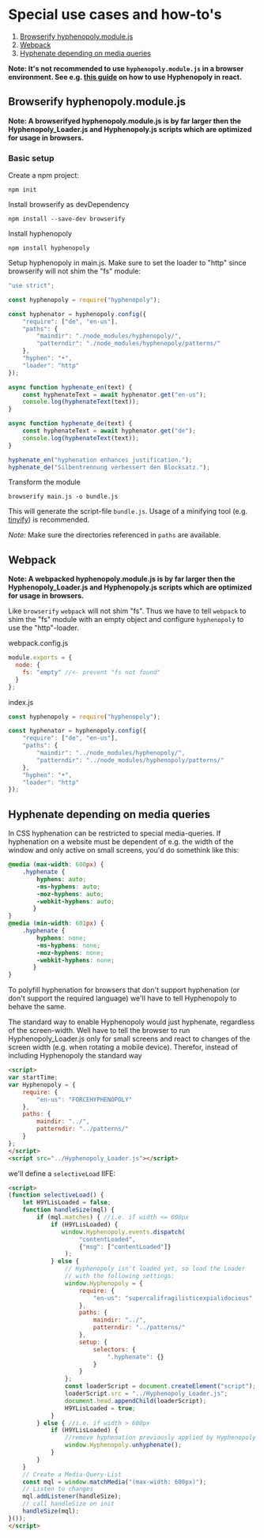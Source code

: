 # Special use cases and how-to's

1. [Browserify hyphenopoly.module.js](#browserify-hyphenopolymodulejs)
2. [Webpack](#webpack)
3. [Hyphenate depending on media queries](#hyphenate-depending-on-media-queries)

__Note: It's not recommended to use `hyphenopoly.module.js` in a browser environment. See e.g. [this guide](./Hyphenators.md#use-case-hyphenopoly-in-react) on how to use Hyphenopoly in react.__

## Browserify hyphenopoly.module.js
__Note: A browserifyed hyphenopoly.module.js is by far larger then the Hyphenopoly_Loader.js and Hyphenopoly.js scripts which are optimized for usage in browsers.__

### Basic setup
Create a npm project:
````Shell
npm init
````

Install browserify as devDependency
````Shell
npm install --save-dev browserify
````

Install hyphenopoly
````Shell
npm install hyphenopoly
````

Setup hyphenopoly in main.js. Make sure to set the loader to "http" since browserify will not shim the "fs" module:
````javascript
"use strict";

const hyphenopoly = require("hyphenopoly");

const hyphenator = hyphenopoly.config({
    "require": ["de", "en-us"],
    "paths": {
        "maindir": "./node_modules/hyphenopoly/",
        "patterndir": "./node_modules/hyphenopoly/patterns/"
    },
    "hyphen": "•",
    "loader": "http"
});

async function hyphenate_en(text) {
    const hyphenateText = await hyphenator.get("en-us");
    console.log(hyphenateText(text));
}

async function hyphenate_de(text) {
    const hyphenateText = await hyphenator.get("de");
    console.log(hyphenateText(text));
}

hyphenate_en("hyphenation enhances justification.");
hyphenate_de("Silbentrennung verbessert den Blocksatz.");
````

Transform the module
````Shell
browserify main.js -o bundle.js
````
This will generate the script-file `bundle.js`. Usage of a minifying tool (e.g. [tinyify](https://github.com/browserify/tinyify)) is recommended.

_Note:_ Make sure the directories referenced in `paths` are available.

## Webpack
__Note: A webpacked hyphenopoly.module.js is by far larger then the Hyphenopoly_Loader.js and Hyphenopoly.js scripts which are optimized for usage in browsers.__

Like `browserify` `webpack` will not shim "fs". Thus we have to tell `webpack` to shim the "fs" module with an empty object and configure `hyphenopoly` to use the "http"-loader.

webpack.config.js
````javascript
module.exports = {
  node: {
    fs: "empty" //<- prevent "fs not found"
  }
};
````

index.js
````javascript
const hyphenopoly = require("hyphenopoly");

const hyphenator = hyphenopoly.config({
    "require": ["de", "en-us"],
    "paths": {
        "maindir": "../node_modules/hyphenopoly/",
        "patterndir": "../node_modules/hyphenopoly/patterns/"
    },
    "hyphen": "•",
    "loader": "http"
});
````

## Hyphenate depending on media queries
In CSS hyphenation can be restricted to special media-queries. If hyphenation on a website must be dependent of e.g. the width of the window and only active on small screens, you'd do somethink like this:
````css
@media (max-width: 600px) {
    .hyphenate {
        hyphens: auto;
        -ms-hyphens: auto;
        -moz-hyphens: auto;
        -webkit-hyphens: auto;
       }
}
@media (min-width: 601px) {
    .hyphenate {
        hyphens: none;
        -ms-hyphens: none;
        -moz-hyphens: none;
        -webkit-hyphens: none;
       }
}
````
To polyfill hyphenation for browsers that don't support hyphenation (or don't support the required language) we'll have to tell Hyphenopoly to behave the same.

The standard way to enable Hyphenopoly would just hyphenate, regardless of the screen-width. Well have to tell the browser to run Hyphenopoly_Loader.js only for small screens and react to changes of the screen width (e.g. when rotating a mobile device). Therefor, instead of including Hyphenopoly the standard way
````html
<script>
var startTime;
var Hyphenopoly = {
    require: {
        "en-us": "FORCEHYPHENOPOLY"
    },
    paths: {
        maindir: "../",
        patterndir: "../patterns/"
    }
};
</script>
<script src="../Hyphenopoly_Loader.js"></script>
````

 we'll define a `selectiveLoad` IIFE:

````html
<script>
(function selectiveLoad() {
    let H9YLisLoaded = false;
    function handleSize(mql) {
        if (mql.matches) { //i.e. if width <= 600px
            if (H9YLisLoaded) {
               window.Hyphenopoly.events.dispatch(
                    "contentLoaded",
                    {"msg": ["contentLoaded"]}
                );
            } else {
                // Hyphenopoly isn't loaded yet, so load the Loader
                // with the following settings:
                window.Hyphenopoly = {
                    require: {
                        "en-us": "supercalifragilisticexpialidocious"
                    },
                    paths: {
                        maindir: "../",
                        patterndir: "../patterns/"
                    },
                    setup: {
                        selectors: {
                            ".hyphenate": {}
                        }
                    }
                };
                const loaderScript = document.createElement("script");
                loaderScript.src = "../Hyphenopoly_Loader.js";
                document.head.appendChild(loaderScript);
                H9YLisLoaded = true;
            }
        } else { //i.e. if width > 600px
            if (H9YLisLoaded) {
                //remove hyphenation previously applied by Hyphenopoly
                window.Hyphenopoly.unhyphenate();
            }
        }
    }
    // Create a Media-Query-List
    const mql = window.matchMedia("(max-width: 600px)");
    // Listen to changes
    mql.addListener(handleSize);
    // call handleSize on init
    handleSize(mql);
}());
</script>
````